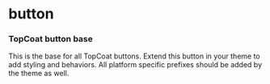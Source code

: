 button
======

### TopCoat button base

This is the base for all TopCoat buttons.
Extend this button in your theme to add styling and behaviors.
All platform specific prefixes should be added by the theme as well.

